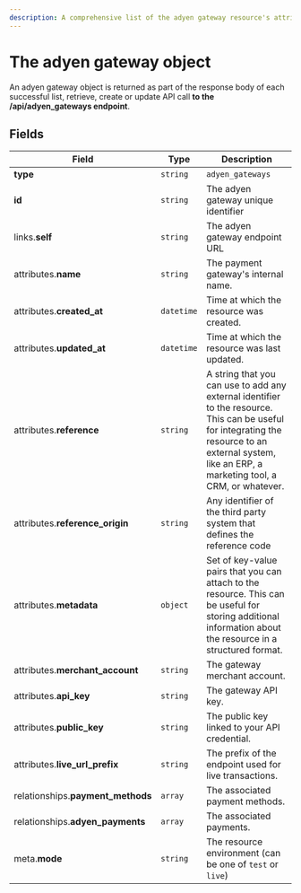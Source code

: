 ```yaml
---
description: A comprehensive list of the adyen gateway resource's attributes and relationships.
---
```


# The adyen gateway object

An adyen gateway object is returned as part of the response body of each successful list, retrieve, create or update API call <b>to the /api/adyen_gateways endpoint</b>.

## Fields

| Field          | Type     | Description                                  |
| -------------- | -------- | -------------------------------------------- |
| **type**       | `string` | `adyen_gateways`                        |
| **id**         | `string` | The adyen gateway unique identifier  |
| links.**self** | `string` | The adyen gateway endpoint URL       |
| attributes.**name** | `string` | The payment gateway's internal name. |
| attributes.**created_at** | `datetime` | Time at which the resource was created. |
| attributes.**updated_at** | `datetime` | Time at which the resource was last updated. |
| attributes.**reference** | `string` | A string that you can use to add any external identifier to the resource. This can be useful for integrating the resource to an external system, like an ERP, a marketing tool, a CRM, or whatever. |
| attributes.**reference_origin** | `string` | Any identifier of the third party system that defines the reference code |
| attributes.**metadata** | `object` | Set of key-value pairs that you can attach to the resource. This can be useful for storing additional information about the resource in a structured format. |
| attributes.**merchant_account** | `string` | The gateway merchant account. |
| attributes.**api_key** | `string` | The gateway API key. |
| attributes.**public_key** | `string` | The public key linked to your API credential. |
| attributes.**live_url_prefix** | `string` | The prefix of the endpoint used for live transactions. |
| relationships.**payment_methods** | `array` | The associated payment methods. |
| relationships.**adyen_payments** | `array` | The associated payments. |
| meta.**mode** | `string` | The resource environment \(can be one of `test` or `live`\) |

